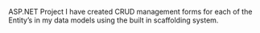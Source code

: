 ASP.NET Project
I have created CRUD management forms for each of the Entity’s in my data models using the built in scaffolding system.
